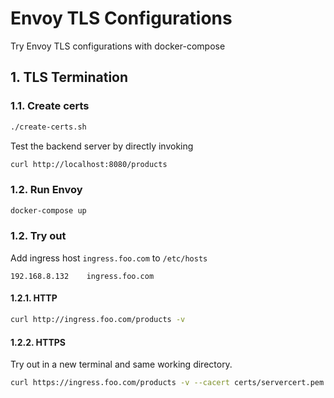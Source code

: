 # Envoy TLS Configurations

Try Envoy TLS configurations with docker-compose

## 1. TLS Termination

### 1.1. Create certs

```sh
./create-certs.sh
```

Test the backend server by directly invoking
```sh
curl http://localhost:8080/products
```

### 1.2. Run Envoy

```sh
docker-compose up
```

### 1.2. Try out

Add ingress host `ingress.foo.com` to `/etc/hosts`
```
192.168.8.132    ingress.foo.com
```

#### 1.2.1. HTTP

```sh
curl http://ingress.foo.com/products -v
```

#### 1.2.2. HTTPS

Try out in a new terminal and same working directory.
```sh
curl https://ingress.foo.com/products -v --cacert certs/servercert.pem
```
